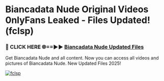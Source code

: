 # Biancadata Nude Original Videos 0nlyFans Leaked - Files Updated! (fclsp)

<h3>🔴 CLICK HERE 🌐==►► <a href="https://tinyurl.com/5h6xmrr3" rel="nofollow">Biancadata Nude Updated Files</a></h3>

Get Biancadata Nude and all content. Now you can access all videos and pictures of Biancadata Nude. New Updated Files 2025!

[![fclsp](https://i.imgur.com/KVD873Z.gif)](https://tinyurl.com/5h6xmrr3)
